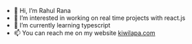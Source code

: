 - 👋 Hi, I’m Rahul Rana
- 👀 I’m interested in working on real time projects with react.js
- 🌱 I’m currently learning typescript
- 📫 You can reach me on my website [kiwilapa.com](https://kiwilapa.com)

<!---
kiwilapa/kiwilapa is a ✨ special ✨ repository because its `README.md` (this file) appears on your GitHub profile.
You can click the Preview link to take a look at your changes.
--->
